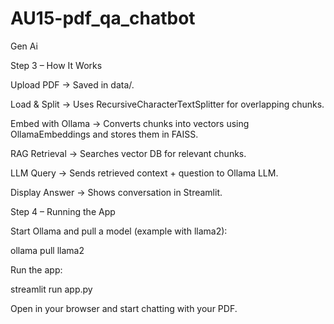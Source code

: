 # AU15-pdf_qa_chatbot
Gen Ai 

Step 3 – How It Works

Upload PDF → Saved in data/.

Load & Split → Uses RecursiveCharacterTextSplitter for overlapping chunks.

Embed with Ollama → Converts chunks into vectors using OllamaEmbeddings and stores them in FAISS.

RAG Retrieval → Searches vector DB for relevant chunks.

LLM Query → Sends retrieved context + question to Ollama LLM.

Display Answer → Shows conversation in Streamlit.

Step 4 – Running the App

Start Ollama and pull a model (example with llama2):

ollama pull llama2


Run the app:

streamlit run app.py


Open in your browser and start chatting with your PDF.
